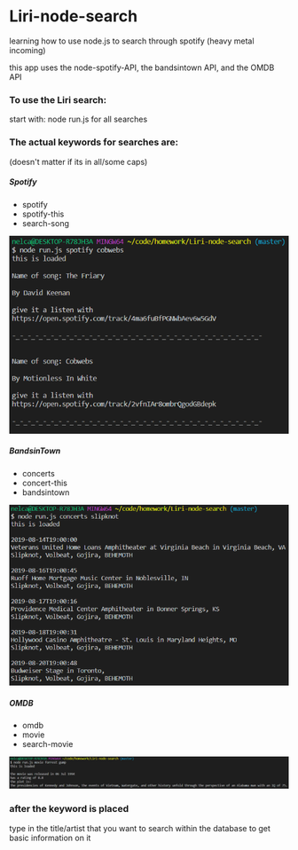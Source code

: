 # Liri-node-search
learning how to use node.js to search through spotify (heavy metal incoming)

this app uses the node-spotify-API, the bandsintown API, and the OMDB API

### To use the Liri search: 
start with:
node run.js
for all searches
### The actual keywords for searches are:
(doesn't matter if its in all/some caps)

##### Spotify
* spotify
* spotify-this
* search-song

![correctly done spotify search image](images/spotifySearch.png "correctly done spotify search")

##### BandsinTown
* concerts
* concert-this
* bandsintown

![correctly done bandsintown search image](images/concertSearch.png "correctly done bandsintown search")

##### OMDB
* omdb
* movie
* search-movie

![correctly done omdb search image](images/movieSearch.png "correctly done OMDB search")

### after the keyword is placed
type in the title/artist that you want to search within the database to get basic information on it
